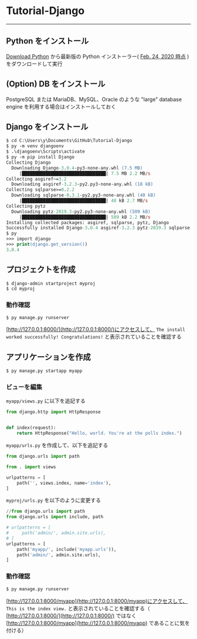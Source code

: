 # Tutorial-Django

---

## Python をインストール

[Download Python](https://www.python.org/downloads/) から最新版の Python インストーラー( [Feb. 24, 2020 時点](https://www.python.org/ftp/python/3.8.2/python-3.8.2-amd64-webinstall.exe) )をダウンロードして実行

## (Option) DB をインストール

PostgreSQL または MariaDB、MySQL、Oracle のような "large" database engine を利用する場合はインストールしておく

## Django をインストール

```ps
$ cd C:\Users\y\Documents\GitHub\Tutorial-Django
$ py -m venv djangoenv
$ .\djangoenv\Scripts\activate
$ py -m pip install Django
Collecting Django
  Downloading Django-3.0.4-py3-none-any.whl (7.5 MB)
     |████████████████████████████████| 7.5 MB 2.2 MB/s
Collecting asgiref~=3.2
  Downloading asgiref-3.2.3-py2.py3-none-any.whl (18 kB)
Collecting sqlparse>=0.2.2
  Downloading sqlparse-0.3.1-py2.py3-none-any.whl (40 kB)
     |████████████████████████████████| 40 kB 2.7 MB/s
Collecting pytz
  Downloading pytz-2019.3-py2.py3-none-any.whl (509 kB)
     |████████████████████████████████| 509 kB 2.2 MB/s
Installing collected packages: asgiref, sqlparse, pytz, Django
Successfully installed Django-3.0.4 asgiref-3.2.3 pytz-2019.3 sqlparse-0.3.1
$ py
>>> import django
>>> print(django.get_version())
3.0.4
```

## プロジェクトを作成

```ps
$ django-admin startproject myproj
$ cd myproj
```

### 動作確認

```ps
$ py manage.py runserver
```

[http://127.0.0.1:8000/](http://127.0.0.1:8000/)にアクセスして、 `The install worked successfully! Congratulations!` と表示されていることを確認する

## アプリケーションを作成

```ps
$ py manage.py startapp myapp
```

### ビューを編集

`myapp/views.py` に以下を追記する

```py
from django.http import HttpResponse


def index(request):
    return HttpResponse("Hello, world. You're at the polls index.")
```

`myapp/urls.py` を作成して、以下を追記する

```py
from django.urls import path

from . import views

urlpatterns = [
    path('', views.index, name='index'),
]
```

`myproj/urls.py` を以下のように変更する

```py
//from django.urls import path
from django.urls import include, path

# urlpatterns = [
#     path('admin/', admin.site.urls),
# ]
urlpatterns = [
    path('myapp/', include('myapp.urls')),
    path('admin/', admin.site.urls),
]
```

### 動作確認

```ps
$ py manage.py runserver
```

[http://127.0.0.1:8000/myapp](http://127.0.0.1:8000/myapp)にアクセスして、 `This is the index view.` と表示されていることを確認する（ [http://127.0.0.1:8000/](http://127.0.0.1:8000/) ではなく [http://127.0.0.1:8000/myapp](http://127.0.0.1:8000/myapp) であることに気を付ける）
